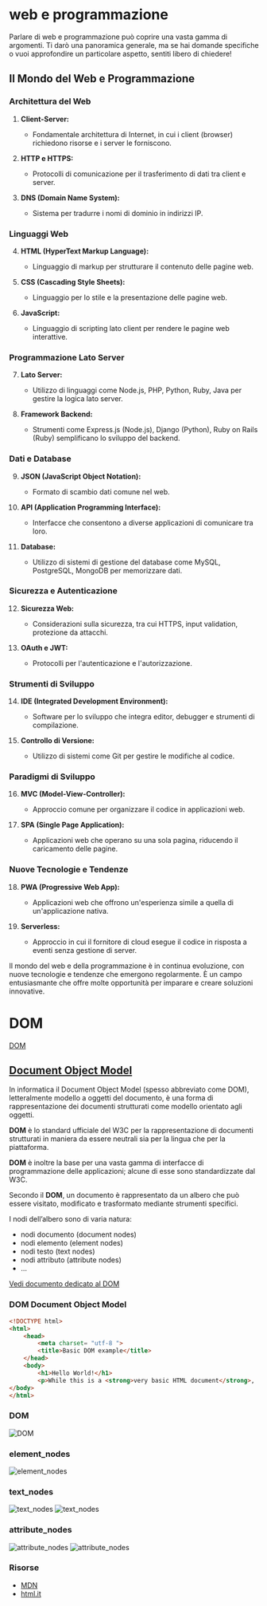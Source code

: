 # web e programmazione

Parlare di web e programmazione può coprire una vasta gamma di argomenti. Ti darò una panoramica generale, ma se hai domande specifiche o vuoi approfondire un particolare aspetto, sentiti libero di chiedere!

## Il Mondo del Web e Programmazione

### Architettura del Web

1. **Client-Server:**
   - Fondamentale architettura di Internet, in cui i client (browser) richiedono risorse e i server le forniscono.

2. **HTTP e HTTPS:**
   - Protocolli di comunicazione per il trasferimento di dati tra client e server.

3. **DNS (Domain Name System):**
   - Sistema per tradurre i nomi di dominio in indirizzi IP.

### Linguaggi Web

4. **HTML (HyperText Markup Language):**
   - Linguaggio di markup per strutturare il contenuto delle pagine web.

5. **CSS (Cascading Style Sheets):**
   - Linguaggio per lo stile e la presentazione delle pagine web.

6. **JavaScript:**
   - Linguaggio di scripting lato client per rendere le pagine web interattive.

### Programmazione Lato Server

7. **Lato Server:**
   - Utilizzo di linguaggi come Node.js, PHP, Python, Ruby, Java per gestire la logica lato server.

8. **Framework Backend:**
   - Strumenti come Express.js (Node.js), Django (Python), Ruby on Rails (Ruby) semplificano lo sviluppo del backend.

### Dati e Database

9. **JSON (JavaScript Object Notation):**
   - Formato di scambio dati comune nel web.

10. **API (Application Programming Interface):**
    - Interfacce che consentono a diverse applicazioni di comunicare tra loro.

11. **Database:**
    - Utilizzo di sistemi di gestione del database come MySQL, PostgreSQL, MongoDB per memorizzare dati.

### Sicurezza e Autenticazione

12. **Sicurezza Web:**
    - Considerazioni sulla sicurezza, tra cui HTTPS, input validation, protezione da attacchi.

13. **OAuth e JWT:**
    - Protocolli per l'autenticazione e l'autorizzazione.

### Strumenti di Sviluppo

14. **IDE (Integrated Development Environment):**
    - Software per lo sviluppo che integra editor, debugger e strumenti di compilazione.

15. **Controllo di Versione:**
    - Utilizzo di sistemi come Git per gestire le modifiche al codice.

### Paradigmi di Sviluppo

16. **MVC (Model-View-Controller):**
    - Approccio comune per organizzare il codice in applicazioni web.

17. **SPA (Single Page Application):**
    - Applicazioni web che operano su una sola pagina, riducendo il caricamento delle pagine.

### Nuove Tecnologie e Tendenze

18. **PWA (Progressive Web App):**
    - Applicazioni web che offrono un'esperienza simile a quella di un'applicazione nativa.

19. **Serverless:**
    - Approccio in cui il fornitore di cloud esegue il codice in risposta a eventi senza gestione di server.

Il mondo del web e della programmazione è in continua evoluzione, con nuove tecnologie e tendenze che emergono regolarmente. È un campo entusiasmante che offre molte opportunità per imparare e creare soluzioni innovative.


# **DOM** 

[DOM](https://raw.githubusercontent.com/maboglia/Fondamenti/master/img/HTML_DOM.png)

## [Document Object Model](https://it.wikipedia.org/wiki/Document_Object_Model)

In informatica il Document Object Model (spesso abbreviato come DOM), letteralmente modello a oggetti del documento, è una forma di rappresentazione dei documenti strutturati come modello orientato agli oggetti.

**DOM** è lo standard ufficiale del W3C per la rappresentazione di documenti strutturati in maniera da essere neutrali sia per la lingua che per la piattaforma. 

**DOM** è inoltre la base per una vasta gamma di interfacce di programmazione delle applicazioni; alcune di esse sono standardizzate dal W3C.

Secondo il **DOM**, un documento è rappresentato da un albero che può essere visitato, modificato e trasformato mediante strumenti specifici.

I nodi dell’albero sono di varia natura:

* nodi documento (document nodes)
* nodi elemento (element nodes)
* nodi testo (text nodes)
* nodi attributo (attribute nodes)
* ...

[Vedi documento dedicato al DOM](http://moodle.its-ictpiemonte.it/pluginfile.php/2353/mod_resource/content/1/2016_webstandard2_DOM.pdf)



### DOM Document Object Model

```html
<!DOCTYPE html>
<html>
	<head>
		<meta charset= "utf-8 ">
		<title>Basic DOM example</title>
	</head>
	<body>
		<h1>Hello World!</h1>
		<p>While this is a <strong>very basic HTML document</strong>, 		it actually serves as a detailed example of the document object 			model.</p>
</body>
</html>
```

### DOM
![DOM](https://raw.githubusercontent.com/maboglia/Fondamenti/master/img/DOM.png)
### element_nodes
![element_nodes](https://raw.githubusercontent.com/maboglia/Fondamenti/master/img/element_nodes.png)
### text_nodes
![text_nodes](https://raw.githubusercontent.com/maboglia/Fondamenti/master/img/text_nodes.png)
![text_nodes](https://raw.githubusercontent.com/maboglia/Fondamenti/master/img/text_nodes_code.png)
### attribute_nodes
![attribute_nodes](https://raw.githubusercontent.com/maboglia/Fondamenti/master/img/attribute_nodes.png)
![attribute_nodes](https://raw.githubusercontent.com/maboglia/Fondamenti/master/img/attribute_nodes_code.png)


### Risorse

* [MDN](https://developer.mozilla.org/en-US/docs/Web/API/Document_Object_Model)
* [html.it](https://www.html.it/guide/guida-dom/)
